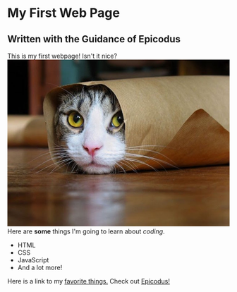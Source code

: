 # My First Web Page
## Written with the Guidance of Epicodus
This is my first webpage!
Isn't it nice?
![tube kitty](https://github.com/Aaron3831/first_web_page/blob/master/img/tubekitty.jpg)
Here are **some** things I'm going to learn about _coding_.

* HTML
* CSS
* JavaScript
* And a lot more!

Here is a link to my [favorite things.](file:///Users/Guest/Desktop/first_web_page/favorite-things.html)
Check out [Epicodus!](https://www.epicodus.com/)

